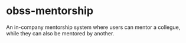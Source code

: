 # obss-mentorship
An in-company mentorship system where users can mentor a collegue, while they can also be mentored by another.
